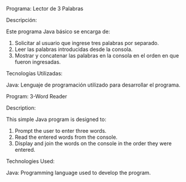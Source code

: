 Programa: Lector de 3 Palabras

Descripción:

Este programa Java básico se encarga de:
1) Solicitar al usuario que ingrese tres palabras por separado.
2) Leer las palabras introducidas desde la consola.
3) Mostrar y concatenar las palabras en la consola en el orden en que fueron ingresadas.

Tecnologías Utilizadas:

Java: Lenguaje de programación utilizado para desarrollar el programa.

Program: 3-Word Reader

Description:

This simple Java program is designed to:

1) Prompt the user to enter three words.
2) Read the entered words from the console.
3) Display and join the words on the console in the order they were entered.

Technologies Used:

Java: Programming language used to develop the program.
